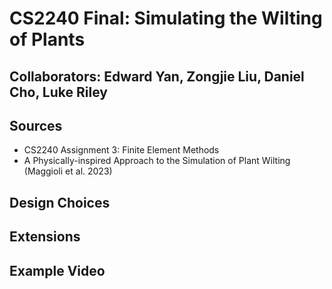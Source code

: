 # CS2240 Final: Simulating the Wilting of Plants

## Collaborators: Edward Yan, Zongjie Liu, Daniel Cho, Luke Riley

## Sources

- CS2240 Assignment 3: Finite Element Methods
- A Physically-inspired Approach to the Simulation of Plant Wilting (Maggioli et al. 2023)


## Design Choices

## Extensions

## Example Video


